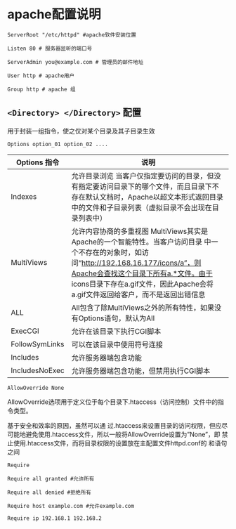# apache配置说明

```
ServerRoot "/etc/httpd" #apache软件安装位置

Listen 80 # 服务器监听的端口号

ServerAdmin you@example.com # 管理员的邮件地址

User http # apache用户

Group http # apache 组
```

## ```<Directory> </Directory>``` 配置

用于封装一组指令，使之仅对某个目录及其子目录生效

```
Options option_01 option_02 ....
```

| Options 指令 | 说明 |
| ------------ | ---- |
| Indexes      | 允许目录浏览 当客户仅指定要访问的目录，但没有指定要访问目录下的哪个文件，而且目录下不存在默认文档时，Apache以超文本形式返回目录中的文件和子目录列表（虚拟目录不会出现在目录列表中）|
| MultiViews   | 允许内容协商的多重视图 MultiViews其实是Apache的一个智能特性。当客户访问目录 中一个不存在的对象时，如访问“http://192.168.16.177/icons/a”，则Apache会查找这个目录下所有a.*文件。由于 icons目录下存在a.gif文件，因此Apache会将a.gif文件返回给客户，而不是返回出错信息 |
| ALL          | All包含了除MultiViews之外的所有特性，如果没有Options语句，默认为All |
| ExecCGI      | 允许在该目录下执行CGI脚本 |
| FollowSymLinks | 可以在该目录中使用符号连接 |
| Includes     | 允许服务器端包含功能 |
| IncludesNoExec | 允许服务器端包含功能，但禁用执行CGI脚本 |

```
AllowOverride None
```

AllowOverride选项用于定义位于每个目录下.htaccess（访问控制）文件中的指令类型。

基于安全和效率的原因，虽然可以通 过.htaccess来设置目录的访问权限，但应尽可能地避免使用.htaccess文件，所以一般将AllowOverride设置为”None”，即 禁止使用.htaccess文件，而将目录权限的设置放在主配置文件httpd.conf的<Directory> 和</Directory>语句之间

```
Require

Require all granted #允许所有

Require all denied #拒绝所有

Require host example.com #允许example.com

Require ip 192.168.1 192.168.2
```

